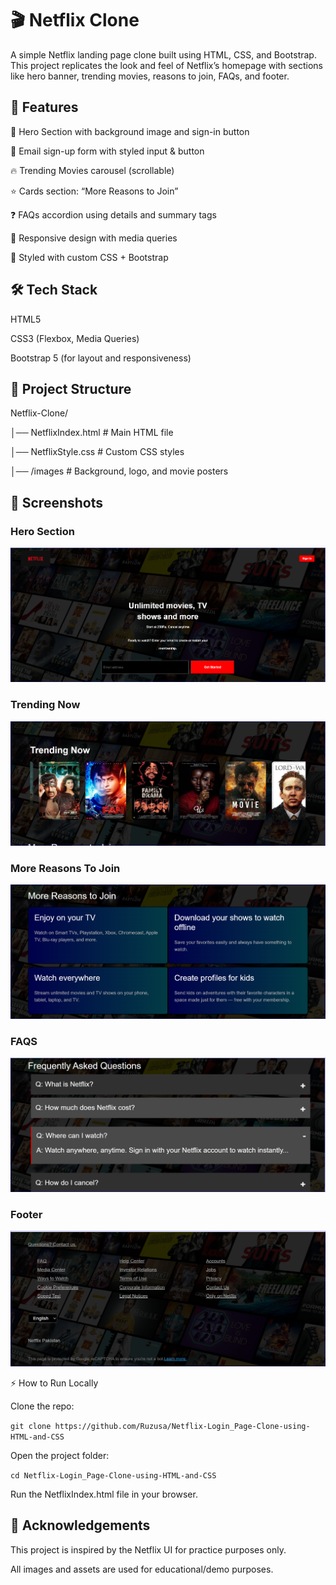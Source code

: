 # 🎬 Netflix Clone

A simple Netflix landing page clone built using HTML, CSS, and Bootstrap.
This project replicates the look and feel of Netflix’s homepage with sections like hero banner, trending movies, reasons to join, FAQs, and footer.

## 🚀 Features

🎥 Hero Section with background image and sign-in button

📩 Email sign-up form with styled input & button

🔥 Trending Movies carousel (scrollable)

⭐ Cards section: “More Reasons to Join”

❓ FAQs accordion using details and summary tags

📱 Responsive design with media queries

🎨 Styled with custom CSS + Bootstrap



## 🛠️ Tech Stack

HTML5

CSS3 (Flexbox, Media Queries)

Bootstrap 5 (for layout and responsiveness)

## 📂 Project Structure

Netflix-Clone/

│── NetflixIndex.html        # Main HTML file

│── NetflixStyle.css  # Custom CSS styles

│── /images           # Background, logo, and movie posters

## 📸 Screenshots

### Hero Section

![Hero Section](UI_screenshots/herosection.png)

### Trending Now

![Trending Now](UI_screenshots/trendingnow.png)

### More Reasons To Join

![More Reasons To Join](UI_screenshots/moreReasonsToJoin.png)

### FAQS

![FAQS](UI_screenshots/faqs.png)

### Footer

![Footer](UI_screenshots/footer.png)

⚡ How to Run Locally

Clone the repo:

`git clone https://github.com/Ruzusa/Netflix-Login_Page-Clone-using-HTML-and-CSS`


Open the project folder:

`cd Netflix-Login_Page-Clone-using-HTML-and-CSS`


Run the NetflixIndex.html file in your browser.

## 🙌 Acknowledgements

This project is inspired by the Netflix UI for practice purposes only.

All images and assets are used for educational/demo purposes.
